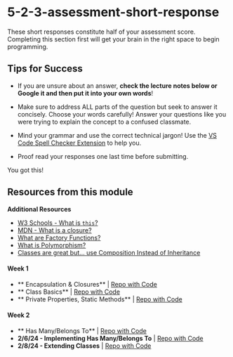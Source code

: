 # 5-2-3-assessment-short-response

These short responses constitute half of your assessment score. Completing this section first will get your brain in the right space to begin programming.

## Tips for Success

* If you are unsure about an answer, **check the lecture notes below or Google it and then put it into your own words**!

* Make sure to address ALL parts of the question but seek to answer it concisely. Choose your words carefully! Answer your questions like you were trying to explain the concept to a confused classmate.

* Mind your grammar and use the correct technical jargon! Use the [VS Code Spell Checker Extension](https://marketplace.visualstudio.com/items?itemName=streetsidesoftware.code-spell-checker) to help you.

* Proof read your responses one last time before submitting.

You got this!

## Resources from this module

**Additional Resources**

- [W3 Schools - What is `this`?](https://www.w3schools.com/js/js_this.asp)
- [MDN - What is a closure?](https://developer.mozilla.org/en-US/docs/Web/JavaScript/Closures)
- [What are Factory Functions?](https://www.javascripttutorial.net/javascript-factory-functions/)
- [What is Polymorphism?](https://www.youtube.com/watch?v=YkhLw5tYR6c&ab_channel=dcode)
- [Classes are great but... use Composition Instead of Inheritance](https://www.youtube.com/watch?v=nnwD5Lwwqdo)

#### Week 1

* ** Encapsulation & Closures** | [Repo with Code](https://github.com/The-Marcy-Lab-School/5-0-0-encapsulation-factories-closure-f23) 
* ** Class Basics** | [Repo with Code](https://github.com/The-Marcy-Lab-School/5-0-1-classes-f23)  
* ** Private Properties, Static Methods** | [Repo with Code](https://github.com/The-Marcy-Lab-School/5-0-2-private-properties-static-methods) 

#### Week 2

* ** Has Many/Belongs To** | [Repo with Code](https://github.com/The-Marcy-Lab-School/5-1-0-has-many-belongs-to-f23) 
* **2/6/24 - Implementing Has Many/Belongs To** | [Repo with Code](https://github.com/The-Marcy-Lab-School/5-1-1-has-many-belongs-to-front-end)
* **2/8/24 - Extending Classes** | [Repo with Code](https://github.com/The-Marcy-Lab-School/5-1-3-inheritance-polymorphism-f23)
